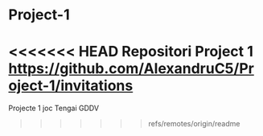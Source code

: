 # Project-1
<<<<<<< HEAD
Repositori Project 1
https://github.com/AlexandruC5/Project-1/invitations
=======
Projecte 1 joc Tengai GDDV
>>>>>>> refs/remotes/origin/readme
